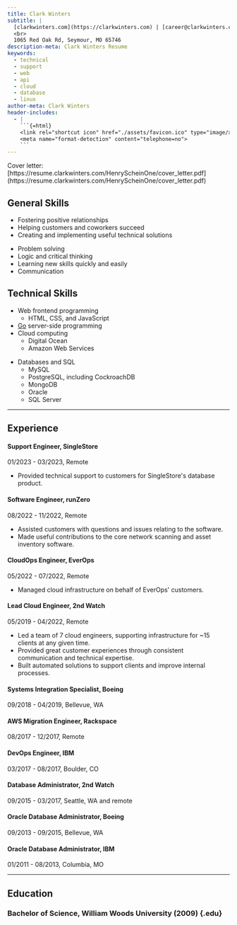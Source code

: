 ```yaml
---
title: Clark Winters
subtitle: |
  [clarkwinters.com](https://clarkwinters.com) | [career@clarkwinters.com](mailto:career@clarkwinters.com) | [417-880-6924](tel:+14178806924)
  <br>
  1065 Red Oak Rd, Seymour, MO 65746
description-meta: Clark Winters Resume
keywords:
  - technical
  - support
  - web
  - api
  - cloud
  - database
  - linux
author-meta: Clark Winters
header-includes:
  - |
    ```{=html}
    <link rel="shortcut icon" href="./assets/favicon.ico" type="image/x-icon">
    <meta name="format-detection" content="telephone=no">
    ```
---
```


<!-- markdownlint-disable MD033 MD001 -->

<div class="cover">
Cover letter: [https://resume.clarkwinters.com/HenryScheinOne/cover_letter.pdf](https://resume.clarkwinters.com/HenryScheinOne/cover_letter.pdf)
</div>

## General Skills

<div class="skills">
<div>

- Fostering positive relationships
- Helping customers and coworkers succeed
- Creating and implementing useful technical solutions

</div>

<div>

- Problem solving
- Logic and critical thinking
- Learning new skills quickly and easily
- Communication

</div>
</div>

## Technical Skills

<div class="skills">
<div>

- Web frontend programming
  - HTML, CSS, and JavaScript
- [Go](https://go.dev/) server-side programming
- Cloud computing
  - Digital Ocean
  - Amazon Web Services

</div>
<div>

- Databases and SQL
  - MySQL
  - PostgreSQL, including CockroachDB
  - MongoDB
  - Oracle
  - SQL Server

</div>
</div>

---

<div class="xp"><!-- keep div -->

## Experience

#### Support Engineer, SingleStore

01/2023 - 03/2023, Remote

- Provided technical support to customers for SingleStore's database product.

#### Software Engineer, runZero

08/2022 - 11/2022, Remote

- Assisted customers with questions and issues relating to the software.
- Made useful contributions to the core network scanning and asset inventory software.

#### CloudOps Engineer, EverOps

05/2022 - 07/2022, Remote

- Managed cloud infrastructure on behalf of EverOps' customers.

#### Lead Cloud Engineer, 2nd Watch

05/2019 - 04/2022, Remote

- Led a team of 7 cloud engineers, supporting infrastructure for ~15 clients at any given time.
- Provided great customer experiences through consistent communication and technical expertise.
- Built automated solutions to support clients and improve internal processes.

#### Systems Integration Specialist, Boeing

09/2018 - 04/2019, Bellevue, WA

#### AWS Migration Engineer, Rackspace

08/2017 - 12/2017, Remote

#### DevOps Engineer, IBM

03/2017 - 08/2017, Boulder, CO

#### Database Administrator, 2nd Watch

09/2015 - 03/2017, Seattle, WA and remote

#### Oracle Database Administrator, Boeing

09/2013 - 09/2015, Bellevue, WA

#### Oracle Database Administrator, IBM

01/2011 - 08/2013, Columbia, MO

</div>
<p class="spacer"></p>

---

<div>

## Education

### Bachelor of Science, William Woods University (2009) {.edu}

</div>
